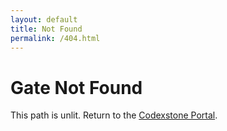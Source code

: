 ```yaml
---
layout: default
title: Not Found
permalink: /404.html
---
```


# Gate Not Found

This path is unlit. Return to the [Codexstone Portal](/).
